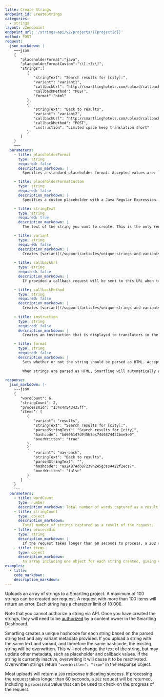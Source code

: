 ```yaml
---
title: Create Strings
endpoint_id: CreateStrings
categories:
  - strings
layout: v2endpoint
endpoint_url: '/strings-api/v2/projects/{{projectId}}'
method: POST
request:
  json_markdown: |
    ~~~json
    {
       "placeholderFormat":"java",
       "placeholderFormatCustom":"\\[.+?\\]",
       "strings":[
          {
             "stringText": "Search results for [city]:",
             "variant": "variant1",
             "callbackUrl": "http://smartlinghotels.com/upload/callbacks/",
             "callbackMethod": "POST",
             "format":"html"
          },
          {
             "stringText": "Back to results",
             "variant": "variant2",
             "callbackUrl": "http://smartlinghotels.com/upload/callbacks/",
             "callbackMethod": "POST",
             "instruction": "Limited space keep translation short"
          }
       ]
    }
    ~~~
  parameters:
    - title: placeholderFormat
      type: string
      required: false
      description_markdown: |
        Specifies a standard placeholder format. Accepted values are: `none`, `c`, `ios`, `python`, `java`, `yaml`, `qt`, `resx`. For more detail on placeholders see [Placeholders in Resource Files](/developers/supported-file-type/placeholders-in-resource-files/)

    - title: placeholderFormatCustom
      type: string
      required: false
      description_markdown: |
        Specifies a custom placeholder with a Java Regular Expression. For example `\[.+?\]` would capture all values surrounded by square brackets as placeholders. For more detail on placeholders see [Placeholders in Resource Files](/developers/supported-file-type/placeholders-in-resource-files/)

    - title: stringText
      type: string
      required: true
      description_markdown: |
        The text of the string you want to create. This is the only required value for a `string` object.

    - title: variant
      type: string
      required: false
      description_markdown: |
        Creates [variant](/support/articles/unique-strings-and-variants/) metadata for a new string.
    
    - title: callbackUrl
      type: string
      required: false
      description_markdown: |
        If provided a callback request will be sent to this URL when translation for the string is complete. See our [callbacks](/developers/apii/v2/callbacks/) documentation for more details.    

    - title: callbackMethod
      type: string
      required: false
      description_markdown: |
        Creates [variant](/support/articles/unique-strings-and-variants/) metadata for a new string.
 
    - title: instruction
      type: string
      required: false
      description_markdown: |
        Creates an instruction that is displayed to translators in the Smartling Translation Interface.    

    - title: format
      type: string
      required: false
      description_markdown: |
        Sets whether or not the string should be parsed as HTML. Accepted values are `html`, `plain_text` and `auto`. If set to `auto`, Smartling will attempt to detect the presence of HTML tags in the string. 
        
        When strings are parsed as HTML, Smartling will automatically ampersand-escape special characters such as angle brackets (`<`) and quotes (`"`). For example, if you upload the string `Dave says "hello."` and set format to HTML, Smartling will return the string with ampersand-escaping: `Dave says &quot;hello&quote;!`.
    
response:
  json_markdown: |-
    ~~~json
    { 
       "wordCount": 6,
       "stringCount": 2,
       "processUid": "134x4r543435ff",
       "items": [ 
          { 
             "variant": "results",
             "stringText": "Search results for [city]:",
             "parsedStringText": "Search results for [city]",
             "hashcode": "bd606147d945h3es74d6874422bne5e0",
             "overWritten": "true"
          },
          { 
             "variant": "nav-back",
             "stringText": "Back to results",
             "parsedStringText": "",
             "hashcode": "as24874d687239n245g3ss4422f2ecs7",
             "overWritten": "false"
          }
       ]
    }
    ~~~
  parameters:
    - title: wordCount
      type: number
      description_markdown: Total number of words captured as a result of the request.
    - title: stringCount
      type: object
      description_markdown:
        Total number of strings captured as a result of the request.
    - title: processUid
      type: string
      description_markdown: |
        If the request takes longer than 60 seconds to process, a 202 response will be returned, indicating the request has not failed, but is not yet complete. Use the `processUid` value to check the status of the request using the [Check Create String Status](/developers/apii/v2/strings/check-create-strings-status/) request.
    - title: items
      type: object
      description_markdown:
        An array including one object for each string created, giving variant metadata, text of the string and a hashcode, created by hashing the variant metadata and string text to provide a unique identifier for the string. If the string overwrote an existing string in the Smartling dashboard, `overWritten` will be `true`.
examples:
  - title:
    code_markdown:
    description_markdown:
---
```


Uploads an array of strings to a Smartling project. A maximum of 100 strings can be created per request. A request with more than 100 items will return an error. Each string has a character limit of 10 000.

Note that you cannot authorize a string via API. Once you have created the strings, they will need to be [authorized](//support/articles/authorize-content-from-the-list-view/) by a content owner in the Smartling Dashboard.

Smartling creates a unique hashcode for each string based on the parsed string text and any variant metadata provided. If you upload a string with the same text and variant, and therefore the same hashcode, the existng string will be overwritten. This will not change the text of the string, but may update other metadata, such as placeholder and callback values. If the string is currently inactive, overwriting it will cause it to be reactivated. Overwritten strings return `"overWritten": "true"` in the response object.
 
 Most uploads will return a `200` response indicating success. If processing the request takes longer than 60 seconds, a `202` request will be returned, including a `processUid` value that can be used to check on the progress of the request.